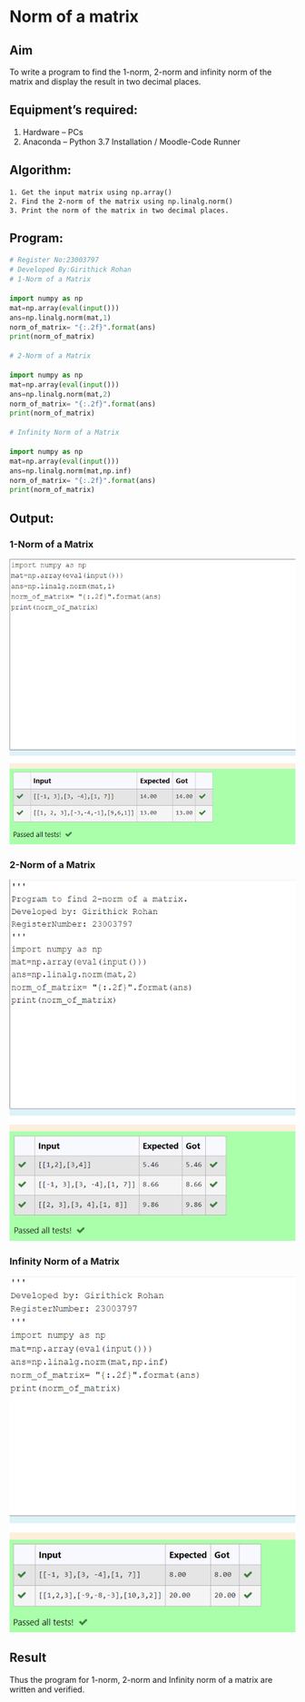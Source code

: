 # Norm of a matrix
## Aim
To write a program to find the 1-norm, 2-norm and infinity norm of the matrix and display the result in two decimal places.
## Equipment’s required:
1.	Hardware – PCs
2.	Anaconda – Python 3.7 Installation / Moodle-Code Runner
## Algorithm:
	1. Get the input matrix using np.array()   
    2. Find the 2-norm of the matrix using np.linalg.norm()
	3. Print the norm of the matrix in two decimal places.
## Program:
```Python
# Register No:23003797
# Developed By:Girithick Rohan
# 1-Norm of a Matrix

import numpy as np
mat=np.array(eval(input()))
ans=np.linalg.norm(mat,1)
norm_of_matrix= "{:.2f}".format(ans)
print(norm_of_matrix)

# 2-Norm of a Matrix

import numpy as np
mat=np.array(eval(input()))
ans=np.linalg.norm(mat,2)
norm_of_matrix= "{:.2f}".format(ans)
print(norm_of_matrix)

# Infinity Norm of a Matrix

import numpy as np
mat=np.array(eval(input()))
ans=np.linalg.norm(mat,np.inf)
norm_of_matrix= "{:.2f}".format(ans)
print(norm_of_matrix)


```
## Output:
### 1-Norm of a Matrix

![image](https://raw.githubusercontent.com/Girithickrohan/Norm-of-a-matrix/main/Out1.png)

### 2-Norm of a Matrix

![image](https://raw.githubusercontent.com/Girithickrohan/Norm-of-a-matrix/main/Out2.png)

### Infinity Norm of a Matrix

![image](https://raw.githubusercontent.com/Girithickrohan/Norm-of-a-matrix/main/Out3.png)

## Result
Thus the program for 1-norm, 2-norm and Infinity norm of a matrix are written and verified.
